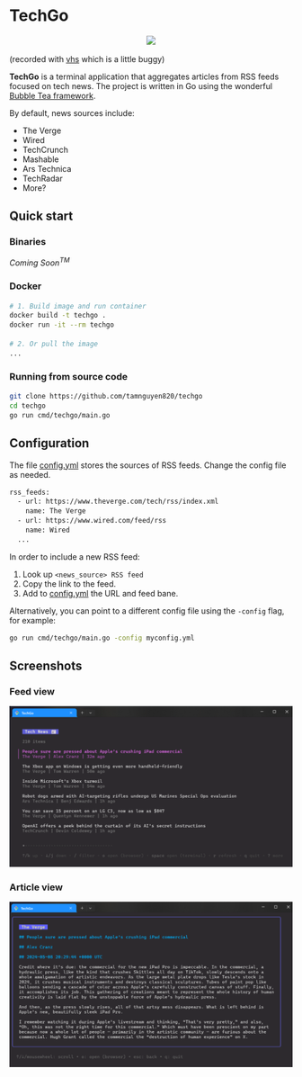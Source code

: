 # TechGo

<p href="url" align="center"><img src="/images/demo.gif" width="800"></p>

(recorded with [vhs](https://github.com/charmbracelet/vhs) which is a little buggy)

**TechGo** is a terminal application that aggregates articles from RSS feeds focused on tech news. The project is written in Go using the wonderful [Bubble Tea framework](https://github.com/charmbracelet/bubbletea).

By default, news sources include:

- The Verge
- Wired
- TechCrunch
- Mashable
- Ars Technica
- TechRadar
- More?

## Quick start

### Binaries

_Coming Soon<sup>TM</sup>_

### Docker

```bash
# 1. Build image and run container
docker build -t techgo .
docker run -it --rm techgo

# 2. Or pull the image
...
```

### Running from source code

```bash
git clone https://github.com/tamnguyen820/techgo
cd techgo
go run cmd/techgo/main.go
```

## Configuration

The file [config.yml](config.yml) stores the sources of RSS feeds. Change the config file as needed.

```bash
rss_feeds:
  - url: https://www.theverge.com/tech/rss/index.xml
    name: The Verge
  - url: https://www.wired.com/feed/rss
    name: Wired
  ...
```

In order to include a new RSS feed:

1. Look up `<news_source> RSS feed`
2. Copy the link to the feed.
3. Add to [config.yml](config.yml) the URL and feed bane.

Alternatively, you can point to a different config file using the `-config` flag, for example:

```bash
go run cmd/techgo/main.go -config myconfig.yml
```

## Screenshots

### Feed view

<p href="url" align="center"><img src="/images/main.png" width="800"></p>

### Article view

<p href="url" align="center"><img src="/images/articleView.png" width="800"></p>
